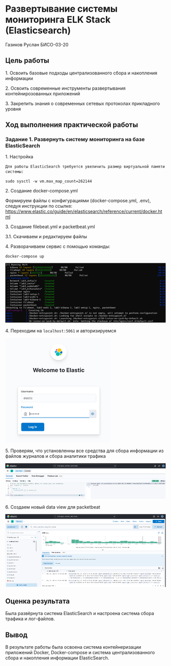 # Развертывание системы мониторинга ELK Stack (Elasticsearch)
Газиков Руслан БИСО-03-20

## Цель работы

1\. Освоить базовые подходы централизованного сбора и накопления
информации

2\. Освоить современные инструменты развертывания контейнирозованных
приложений

3\. Закрепить знания о современных сетевых протоколах прикладного уровня

## Ход выполнения практической работы

### Задание 1. Развернуть систему мониторинга на базе ElasticSearch

1\. Настройка

    Для работы ElasticSearch требуется увеличить размер виртуальной памяти системы:

``` text
sudo sysctl -w vm.max_map_count=262144
```

2\. Создание docker-compose.yml

Формируем файлы с конфигурациями (docker-compose.yml, .env), следуя
инструкции по ссылке:
https://www.elastic.co/guide/en/elasticsearch/reference/current/docker.html

3\. Создание filebeat.yml и packetbeat.yml

3.1. Скачиваем и редактируем файлы

4\. Разворачиваем сервис с помощью команды:

    docker-compose up

![Att text](four.png)

4\. Переходим на `localhost:5061` и авторизируемся

![All text](one.png)

5\. Проверям, что установленны все средства для сбора информации из
файлов журналов и сбора аналитики трафика

![All text](two.png)

6\. Создаем новый data view для packetbeat

![Att text](three.png)

## Оценка результата

Была развёрнута система ElasticSearch и настроена система сбора трафика
и лог-файлов.

## Вывод

В результате работы была освоена система контейнеризации приложений
Docker, Docker-compose и система централизованного
сбора и накопления информации ElasticSearch.
